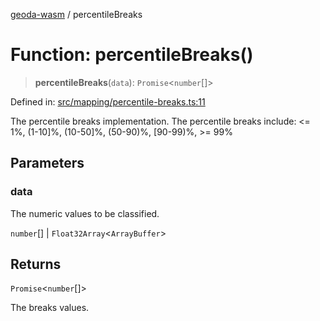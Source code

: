 [geoda-wasm](../globals.md) / percentileBreaks

# Function: percentileBreaks()

> **percentileBreaks**(`data`): `Promise`\<`number`[]\>

Defined in: [src/mapping/percentile-breaks.ts:11](https://github.com/GeoDaCenter/geoda-lib/blob/92ce80b2e81e5a6276ad0890a9a8fe638734b201/src/js/src/mapping/percentile-breaks.ts#L11)

The percentile breaks implementation.
The percentile breaks include: <= 1%, (1-10]%, (10-50]%, (50-90)%, [90-99)%, >= 99%

## Parameters

### data

The numeric values to be classified.

`number`[] | `Float32Array`\<`ArrayBuffer`\>

## Returns

`Promise`\<`number`[]\>

The breaks values.
